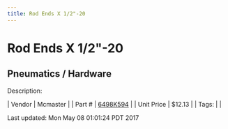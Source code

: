 ```yaml
---
title: Rod Ends X 1/2"-20
---
```


# Rod Ends X 1/2"-20
## Pneumatics / Hardware
Description: 	 

| Vendor | Mcmaster | 
| Part # | [6498K594](https://www.mcmaster.com/#6498K594) | 
| Unit Price | $12.13 | 
| Tags: |  | 

Last updated: Mon May 08 01:01:24 PDT 2017